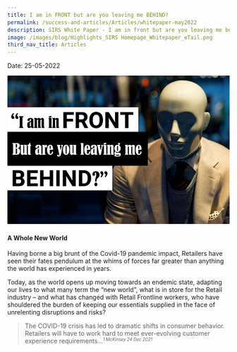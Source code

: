 ```yaml
---
title: I am in FRONT but are you leaving me BEHIND?
permalink: /success-and-articles/Articles/whitepaper-may2022
description: SIRS White Paper - I am in front but are you leaving me behind?
image: /images/blog/Highlights_SIRS Homepage_Whitepaper_eTail.png
third_nav_title: Articles
---
```

Date: 25-05-2022

![Image of a mannequin with title I am in front but you are leaving me behind?](/images/blog/Highlights_SIRS%20Homepage_Whitepaper_eTail.png)

<h4>A Whole New World</h4>

Having borne a big brunt of the Covid-19 pandemic impact, Retailers have seen their fates pendulum at the whims of forces far greater than anything the world has experienced in years. 

Today, as the world opens up moving towards an endemic state, adapting our lives to what many term the “new world”, what is in store for the Retail industry – and what has changed with Retail Frontline workers, who have shouldered the burden of keeping our essentials supplied in the face of unrelenting disruptions and risks? 

> The COVID-19 crisis has led to dramatic shifts in consumer behavior. Retailers will have to work hard to meet ever-evolving customer experience requirements...<small><i><sup>1 McKinsey 24 Dec 2021</sup></i>
	
	
	


	
